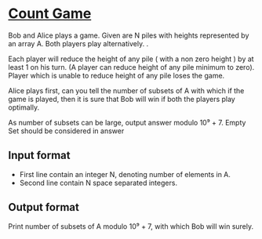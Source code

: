 # [Count Game][link]

Bob and Alice plays a game. Given are N piles with heights represented by an array A. Both players play alternatively. .

Each player will reduce the height of any pile ( with a non zero height ) by at least 1 on his turn. (A player can reduce height of any pile minimum to zero). Player which is unable to reduce height of any pile loses the game.

Alice plays first, can you tell the number of subsets of A with which if the game is played, then it is sure that Bob will win if both the players play optimally.

As number of subsets can be large, output answer modulo 10⁹ + 7. Empty Set should be considered in answer

## Input format

- First line contain an integer N, denoting number of elements in A.
- Second line contain N space separated integers.

## Output format

Print number of subsets of A modulo 10⁹ + 7, with which Bob will win surely.

[link]: https://www.hackerearth.com/practice/algorithms/dynamic-programming/2-dimensional/practice-problems/algorithm/weighted-tree-function-d4f02544/
